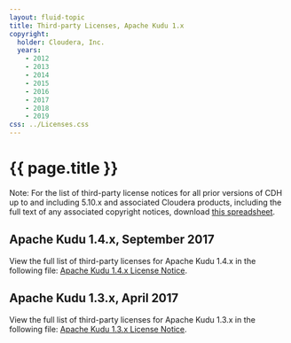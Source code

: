 ```yaml
---
layout: fluid-topic
title: Third-party Licenses, Apache Kudu 1.x
copyright:
  holder: Cloudera, Inc.
  years:
    - 2012
    - 2013
    - 2014
    - 2015
    - 2016
    - 2017
    - 2018
    - 2019
css: ../Licenses.css
---
```

# {{ page.title }}

Note: For the list of third-party license notices for all prior versions
of CDH up to and including 5.10.x and associated Cloudera products,
including the full text of any associated copyright notices, download
[this spreadsheet](/content/cloudera-content/cloudera-docs/shared/C5.0-Third-Party-License-Info/Cloudera-5.0-Third-Party-Dependencies.xlsx).

## Apache Kudu 1.4.x, September 2017

View the full list of third-party licenses for Apache Kudu 1.4.x in the
following file:
[Apache Kudu 1.4.x License Notice](/documentation/other/shared/licensefiles/Kudu_14x_tpl.txt).

## Apache Kudu 1.3.x, April 2017

View the full list of third-party licenses for Apache Kudu 1.3.x in the
following file:
[Apache Kudu 1.3.x License Notice](/documentation/other/shared/licensefiles/Kudu_13x_tpl.txt).
